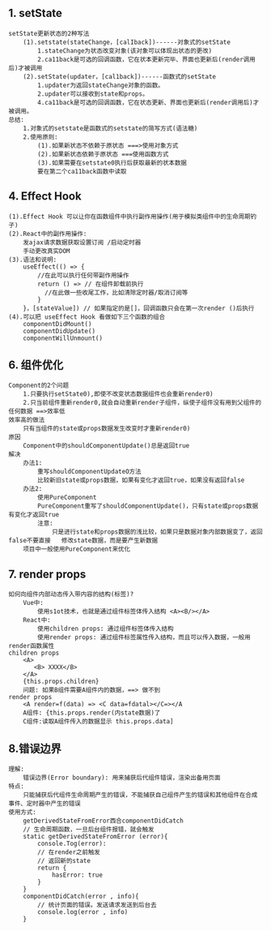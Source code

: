 ## 1. setState
    setState更新状态的2种写法
        (1).setstate(stateChange，[calIback])------对象式的setState
            1.stateChange为状态改变对象(该对象可以体现出状态的更改)
            2.ca11back是可选的回调函数，它在状本更新完毕、界面也更新后(render调用后)才被调用
        (2).setState(updater，[cal1back])------函数式的setState
            1.updater为返回stateChange对象的函数。
            2.updater可以接收到state和props。
            4.ca11back是可选的回调函数，它在状态更新、界面也更新后(render调用后)才被调用。
    总结:
        1.对象式的setstate是函数式的setstate的简写方式(语法糖)
        2.使用原则:
            (1).如果新状态不依赖于原状态 ===>使用对象方式
            (2).如果新状态依赖于原状态 ===使用函数方式
            (3).如果需要在setstate0执行后获取最新的状本数据
            要在第二个ca11back函数中读取


## 4. Effect Hook
    (1).Effect Hook 可以让你在函数组件中执行副作用操作(用于模拟类组件中的生命周期钓子)
    (2).React中的副作用操作:
        发ajax请求数据获取设置订阅 /启动定时器
        手动更改真实DOM
    (3).语法和说明:
        useEffect(() => {
            //在此可以执行任何带副作用操作
            return () => // 在组件卸载前执行
              //在此做一些收尾工作，比如清除定时器/取消订阅等
            }
        }，[stateValue]) // 如果指定的是[]，回调函数只会在第一次render ()后执行
    (4).可以把 useEffect Hook 看做如下三个函数的组合
        componentDidMount()
        componentDidUpdate()
        componentWillUnmount()


## 6. 组件优化
    Component的2个问题
        1.只要执行setState0),即使不改变状态数据组件也会重新render0)
        2.只当前组件重新render0,就会自动重新render子组件，纵使子组件没有用到父组件的任何数据 ==>效率低 
    效率高的做法
        只有当组件的state或props数据发生改变时才重新render0)
    原因
        Component中的shouldComponentUpdate()总是返回true
    解决
        办法1:
            重写shouldComponentUpdateO方法
            比较新旧state或props数据，如果有变化才返回true，如果没有返回false
        办法2:
            使用PureComponent
            PureComponent重写了shouldComponentUpdate()，只有state或props数据有变化才返回true
            注意:
                只是进行state和props数据的浅比较，如果只是数据对象内部数据变了，返回false不要直接   修改state数据，而是要产生新数据
        项目中一般使用PureComponent来优化



## 7. render props
    如何向组件内部动态传入带内容的结构(标签)?
        Vue中:
            使用s1ot技术，也就是通过组件标签体传入结构 <A><B/></A>
        React中:
            使用children props: 通过组件标签体传入结构
            使用render props: 通过组件标签属性传入结构，而且可以传入数据，一般用render函数属性
    children props
        <A>
           <B> XXXX</B>
        </A>
        {this.props.children}
        问题: 如果B组件需要A组件内的数据，==> 做不到
    render props
        <A render=f(data) => <C data=fdatal></C=></A
        A组件: {this.props.render(内state数据)了
        C组件:读取A组件传入的数据显示 this.props.data]


## 8.错误边界
    理解:
        错误边界(Error boundary): 用来捕获后代组件错误，渲染出备用页面
    特点:
        只能捕获后代组件生命周期产生的错误，不能捕获自己组件产生的错误和其他组件在合成事件、定时器中产生的错误
    使用方式:
        getDerivedStateFromError西合componentDidCatch
        // 生命周期函数，一旦后台组件报错，就会触发
        static getDerivedStateFromError (error){
            console.Tog(error):
            // 在render之前触发
            // 返回新的state
            return {
                hasError: true 
            }
        }
        componentDidCatch(error , info){
            // 统计页面的错误。发送请求发送到后台去
            console.log(error , info) 
        }